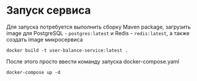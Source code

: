 # Запуск сервиса

Для запуска потребуется выполнить сборку Maven package, загрузить image для PostgreSQL - `postgres:latest` и Redis - `redis:latest`, а также создать image микросервиса

```shell
docker build -t user-balance-service:latest . 
```

После этого просто ввести команду запуска docker-compose.yaml

```shell
docker-compose up -d 
```
